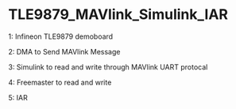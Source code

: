 # TLE9879_MAVlink_Simulink_IAR
1: Infineon TLE9879 demoboard

2: DMA to Send MAVlink Message

3: Simulink to read and write through MAVlink UART protocal

4: Freemaster to read and write

5: IAR
